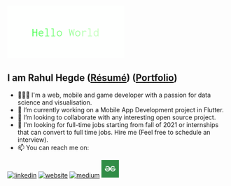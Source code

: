 ![](https://raw.githubusercontent.com/rahulhegde99/rahulhegde99/master/Hello_World.gif)

<!--
**rahulhegde99/rahulhegde99** is a ✨ _special_ ✨ repository because its `README.md` (this file) appears on your GitHub profile.

Here are some ideas to get you started:-->

## I am Rahul Hegde ([Résumé](https://drive.google.com/file/d/1VyX8SFUbKMKnoE1OzA9OMJIH8Vi2FctJ/view)) ([Portfolio](https://rahulhegdedesign.web.app/)) 

- 🙎🏾‍♂️ I'm a web, mobile and game developer with a passion for data science and visualisation.
- 🔭  I’m currently working on a Mobile App Development project in Flutter.
- 👯 I’m looking to collaborate with any interesting open source project. 
- 💼 I'm looking for full-time jobs starting from fall of 2021 or internships that can convert to full time jobs. Hire me (Feel free to schedule an interview).
- 📫 You can reach me on:


[2]: https://www.linkedin.com/in/rahul-hegde-0955391a5/
[3]: https://rahulhegdedesign.web.app/
[5]: https://rahul-hegde.medium.com/

 [![linkedin](https://img.icons8.com/color/48/000000/linkedin.png)][2]
 [![website](https://img.icons8.com/fluent/48/000000/domain.png)][3]
 [![medium](https://img.icons8.com/color/48/000000/medium-monogram.png)][5]
 <a href="https://auth.geeksforgeeks.org/user/rahulhegde97/articles/"><img src="QNHrwL2q_400x400.jpg" width="40"></a>
